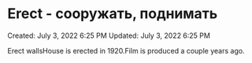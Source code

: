 # Erect - сооружать, поднимать

Created: July 3, 2022 6:25 PM
Updated: July 3, 2022 6:25 PM

Erect wallsHouse is erected in 1920.Film is produced a couple years ago.